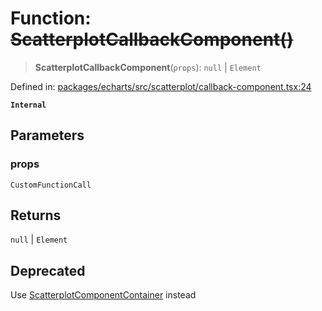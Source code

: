 # Function: ~~ScatterplotCallbackComponent()~~

> **ScatterplotCallbackComponent**(`props`): `null` \| `Element`

Defined in: [packages/echarts/src/scatterplot/callback-component.tsx:24](https://github.com/GeoDaCenter/openassistant/blob/0c688d870b87d67f5ae44bc9413af48292a3320a/packages/echarts/src/scatterplot/callback-component.tsx#L24)

**`Internal`**

## Parameters

### props

`CustomFunctionCall`

## Returns

`null` \| `Element`

## Deprecated

Use [ScatterplotComponentContainer](ScatterplotComponentContainer.md) instead
